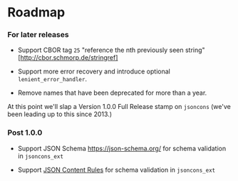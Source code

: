 # Roadmap

### For later releases

- Support CBOR tag `25` "reference the nth previously seen string" [http://cbor.schmorp.de/stringref]

- Support more error recovery and introduce optional `lenient_error_handler`.

- Remove names that have been deprecated for more than a year.

At this point we'll slap a Version 1.0.0 Full Release stamp on `jsoncons`
(we've been leading up to this since 2013.)

### Post 1.0.0

- Support JSON Schema https://json-schema.org/ for schema validation in `jsoncons_ext`

- Support [JSON Content Rules](https://datatracker.ietf.org/doc/draft-newton-json-content-rules/) for schema validation in `jsoncons_ext`

